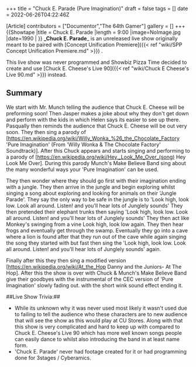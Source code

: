 +++
title = "Chuck E. Parade (Pure Imagination)"
draft = false
tags = []
date = 2022-06-26T04:22:46Z

[Article]
contributors = ["Documentor","The 64th Gamer"]
gallery = []
+++
{{Showtape
|title = Chuck E. Parade
|length = 9:00
|image=NoImage.jpg
|date=1990
|
}}
**_Chuck E. Parade**_ is an unreleased live show originally meant to be paired with [Concept Unification Premiere]({{< ref "wiki/SPP Concept Unification Premiere.md" >}}) .

This live show was never programmed and Showbiz Pizza Time decided to create and use [Chuck E. Cheese's Live 90]({{< ref "wiki/Chuck E Cheese's Live 90.md" >}}) instead.

## Summary ##
We start with Mr. Munch telling the audience that Chuck E. Cheese will be preforming soon! Then Jasper makes a joke about why they don't get down and perform with the kids in which Helen says its easier to see up there. Pasqually then reminds the audience that Chuck E. Cheese will be out very soon. They then sing a parody of [https://en.wikipedia.org/wiki/Willy_Wonka_%26_the_Chocolate_Factory 'Pure Imagination' (From 'Willy Wonka & The Chocolate Factory' Soundtrack)]. After this Chuck appears and starts singing and performing to a parody of [https://en.wikipedia.org/wiki/Hey,_Look_Me_Over_(song) Hey Look Me Over]. During this parody Munch's Make Believe Band sing about the many wonderful ways your 'Pure Imagination' can be used. 

They then wonder where they should go first with their imagination ending with a jungle. They then arrive in the jungle and begin exploring whilst singing a song about exploring and looking for animals on their 'Jungle Parade'. They say the only way to be safe in the jungle is to 'Look high, look low. Look all around. Listen! and you'll hear lots of Junglely sounds' They then pretended their elephant trunks then saying 'Look high, look low. Look all around. Listen! and you'll hear lots of Junglely sounds' They then act like Monkey's swinging from a vine Look high, look low again. They then hear frogs and eventually get through the swamp. Eventually they go into a cave where a lion is found after that they run out of the cave while again singing the song they started with but fast then sing the 'Look high, look low. Look all around. Listen! and you'll hear lots of Junglely sounds' again. 

Finally after this they then sing a modified version [https://en.wikipedia.org/wiki/At_the_Hop Danny and the Juniors- At The Hop]. After this the show is over with Chuck & Munch's Make Believe Band give their goodbyes with the instrumental of the CEC version of 'Pure Imagination' slowly fading out. with the short wink sound effect ending it.

##Live Show Trivia:##

* While its unknown why it was never used most likely it wasn't used due to failing to tell the audience who these characters are to new audience that will see the show as this would play at CU Stores. Along with that this show is very complicated and hard to keep up with compared to Chuck E. Cheese's Live 90 which has more well known songs people can easily dance to whilst also introducing the band in at least name form.
* 'Chuck E. Parade' never had footage created for it or had programming done for 3stages / Cyberamics. 
#